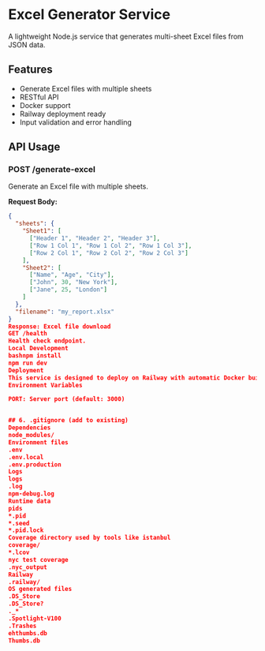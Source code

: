 # Excel Generator Service

A lightweight Node.js service that generates multi-sheet Excel files from JSON data.

## Features

- Generate Excel files with multiple sheets
- RESTful API
- Docker support
- Railway deployment ready
- Input validation and error handling

## API Usage

### POST /generate-excel

Generate an Excel file with multiple sheets.

**Request Body:**
```json
{
  "sheets": {
    "Sheet1": [
      ["Header 1", "Header 2", "Header 3"],
      ["Row 1 Col 1", "Row 1 Col 2", "Row 1 Col 3"],
      ["Row 2 Col 1", "Row 2 Col 2", "Row 2 Col 3"]
    ],
    "Sheet2": [
      ["Name", "Age", "City"],
      ["John", 30, "New York"],
      ["Jane", 25, "London"]
    ]
  },
  "filename": "my_report.xlsx"
}
Response: Excel file download
GET /health
Health check endpoint.
Local Development
bashnpm install
npm run dev
Deployment
This service is designed to deploy on Railway with automatic Docker builds.
Environment Variables

PORT: Server port (default: 3000)


## 6. .gitignore (add to existing)
Dependencies
node_modules/
Environment files
.env
.env.local
.env.production
Logs
logs
.log
npm-debug.log
Runtime data
pids
*.pid
*.seed
*.pid.lock
Coverage directory used by tools like istanbul
coverage/
*.lcov
nyc test coverage
.nyc_output
Railway
.railway/
OS generated files
.DS_Store
.DS_Store?
._*
.Spotlight-V100
.Trashes
ehthumbs.db
Thumbs.db
